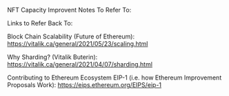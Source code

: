 NFT Capacity Improvent Notes To Refer To:

Links to Refer Back To:

Block Chain Scalability (Future of Ethereum):
https://vitalik.ca/general/2021/05/23/scaling.html

Why Sharding? (Vitalik Buterin): 
https://vitalik.ca/general/2021/04/07/sharding.html

Contributing to Ethereum Ecosystem
EIP-1 (i.e. how Ethereum Improvement Proposals Work): 
https://eips.ethereum.org/EIPS/eip-1
